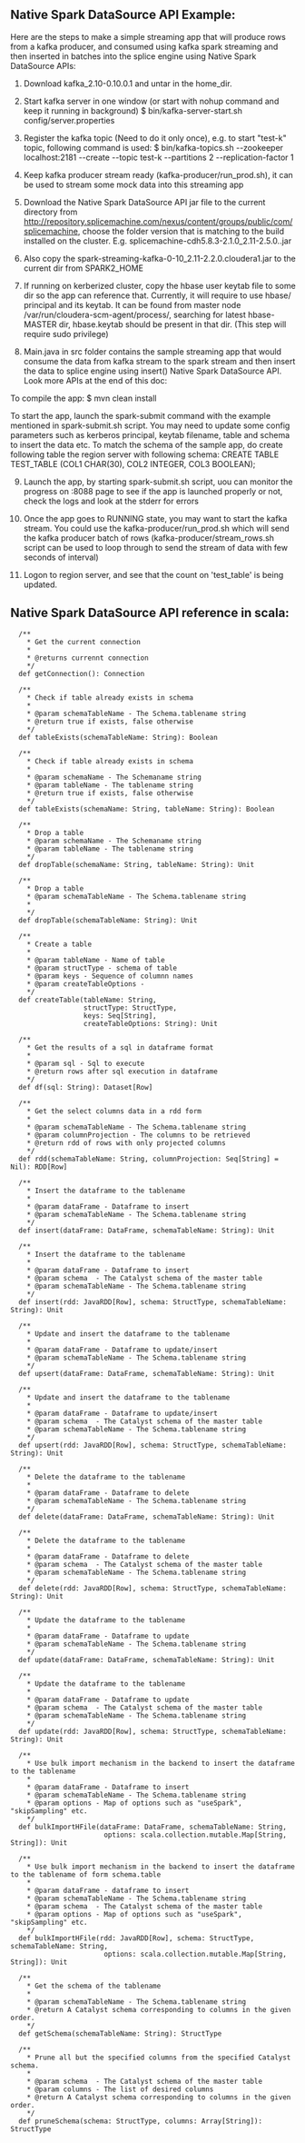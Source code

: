 ## Native Spark DataSource API Example:

Here are the steps to make a simple streaming app that will produce rows from a kafka producer, and consumed using kafka spark streaming and then inserted in batches into the splice engine using Native Spark DataSource APIs:

1. Download kafka_2.10-0.10.0.1 and untar in the home_dir.

1. Start kafka server in one window (or start with nohup command and keep it running in background)
$ bin/kafka-server-start.sh  config/server.properties

2. Register the kafka topic  (Need to do it only once), e.g. to start "test-k" topic, following command is used:
$ bin/kafka-topics.sh --zookeeper localhost:2181 --create --topic test-k --partitions 2 --replication-factor 1

4. Keep kafka producer stream ready (kafka-producer/run_prod.sh), it can be used to stream some mock data into this streaming app 

5. Download the Native Spark DataSource API jar file to the current directory from  http://repository.splicemachine.com/nexus/content/groups/public/com/splicemachine, choose the folder version that is matching to the build installed on the cluster. E.g. splicemachine-cdh5.8.3-2.1.0_2.11-2.5.0.<timestamp>.jar 

6. Also copy the spark-streaming-kafka-0-10_2.11-2.2.0.cloudera1.jar to the current dir from SPARK2_HOME

7. If running on kerberized cluster, copy the hbase user keytab file to some dir so the app can reference that. Currently, it will require to use hbase/<masterNode> principal and its keytab. It can be found from master node  /var/run/cloudera-scm-agent/process/, searching for latest hbase-MASTER dir, hbase.keytab should be present in that dir. (This step will require sudo privilege)

8. Main.java in src folder contains the sample streaming app that would consume the data from kafka stream to the spark stream and then insert the data to splice engine using insert() Native Spark DataSource API. Look more APIs at the end of this doc:

To compile the app:
$ mvn clean install

To start the app, launch the spark-submit command with the example mentioned in spark-submit.sh script. You may need to update some config parameters such as kerberos principal, keytab filename, table and schema to insert the data etc. 
To match the schema of the sample app, do create following table the region server  with following schema:
CREATE TABLE TEST_TABLE (COL1 CHAR(30), COL2 INTEGER, COL3 BOOLEAN);

9. Launch the app, by starting spark-submit.sh script, uou can monitor the progress on <namenode>:8088 page to see if the app is launched properly or not, check the logs and look at the stderr for errors

10. Once the app goes to RUNNING state, you may want to start the kafka stream. You could use the kafka-producer/run_prod.sh which will send the kafka producer batch of rows (kafka-producer/stream_rows.sh script can be used to loop through to send the stream of data with few seconds of interval)

11. Logon to region server, and see that the count on 'test_table' is being updated.



## Native Spark DataSource API reference in scala:
```
  /**
    * Get the current connection 
    *
    * @returns currennt connection
    */
  def getConnection(): Connection

  /**
    * Check if table already exists in schema
    *
    * @param schemaTableName - The Schema.tablename string
    * @return true if exists, false otherwise
    */
  def tableExists(schemaTableName: String): Boolean 

  /**
    * Check if table already exists in schema
    *
    * @param schemaName - The Schemaname string
    * @param tableName - The tablename string
    * @return true if exists, false otherwise
    */
  def tableExists(schemaName: String, tableName: String): Boolean 

  /**
    * Drop a table
    * @param schemaName - The Schemaname string
    * @param tableName - The tablename string
    */
  def dropTable(schemaName: String, tableName: String): Unit 

  /**
    * Drop a table
    * @param schemaTableName - The Schema.tablename string
    *
    */
  def dropTable(schemaTableName: String): Unit 

  /**
    * Create a table 
    *
    * @param tableName - Name of table
    * @param structType - schema of table
    * @param keys - Sequence of columnn names
    * @param createTableOptions - 
    */
  def createTable(tableName: String,
                  structType: StructType,
                  keys: Seq[String],
                  createTableOptions: String): Unit 

  /**
    * Get the results of a sql in dataframe format
    *
    * @param sql - Sql to execute
    * @return rows after sql execution in dataframe
    */
  def df(sql: String): Dataset[Row] 

  /** 
    * Get the select columns data in a rdd form
    *
    * @param schemaTableName - The Schema.tablename string
    * @param columnProjection - The columns to be retrieved
    * @return rdd of rows with only projected columns 
    */
  def rdd(schemaTableName: String, columnProjection: Seq[String] = Nil): RDD[Row]

  /** 
    * Insert the dataframe to the tablename 
    *
    * @param dataFrame - Dataframe to insert
    * @param schemaTableName - The Schema.tablename string
    */
  def insert(dataFrame: DataFrame, schemaTableName: String): Unit 

  /** 
    * Insert the dataframe to the tablename 
    *
    * @param dataFrame - Dataframe to insert
    * @param schema  - The Catalyst schema of the master table
    * @param schemaTableName - The Schema.tablename string
    */
  def insert(rdd: JavaRDD[Row], schema: StructType, schemaTableName: String): Unit 

  /** 
    * Update and insert the dataframe to the tablename 
    *
    * @param dataFrame - Dataframe to update/insert
    * @param schemaTableName - The Schema.tablename string
    */
  def upsert(dataFrame: DataFrame, schemaTableName: String): Unit 

  /** 
    * Update and insert the dataframe to the tablename 
    *
    * @param dataFrame - Dataframe to update/insert
    * @param schema  - The Catalyst schema of the master table
    * @param schemaTableName - The Schema.tablename string
    */
  def upsert(rdd: JavaRDD[Row], schema: StructType, schemaTableName: String): Unit 

  /** 
    * Delete the dataframe to the tablename 
    *
    * @param dataFrame - Dataframe to delete
    * @param schemaTableName - The Schema.tablename string
    */
  def delete(dataFrame: DataFrame, schemaTableName: String): Unit 

  /** 
    * Delete the dataframe to the tablename 
    *
    * @param dataFrame - Dataframe to delete
    * @param schema  - The Catalyst schema of the master table
    * @param schemaTableName - The Schema.tablename string
    */
  def delete(rdd: JavaRDD[Row], schema: StructType, schemaTableName: String): Unit 

  /** 
    * Update the dataframe to the tablename 
    *
    * @param dataFrame - Dataframe to update
    * @param schemaTableName - The Schema.tablename string
    */
  def update(dataFrame: DataFrame, schemaTableName: String): Unit 

  /** 
    * Update the dataframe to the tablename 
    *
    * @param dataFrame - Dataframe to update
    * @param schema  - The Catalyst schema of the master table
    * @param schemaTableName - The Schema.tablename string
    */
  def update(rdd: JavaRDD[Row], schema: StructType, schemaTableName: String): Unit 

  /** 
    * Use bulk import mechanism in the backend to insert the dataframe to the tablename 
    *
    * @param dataFrame - Dataframe to insert
    * @param schemaTableName - The Schema.tablename string
    * @param options - Map of options such as "useSpark", "skipSampling" etc.
    */
  def bulkImportHFile(dataFrame: DataFrame, schemaTableName: String,
                       options: scala.collection.mutable.Map[String, String]): Unit

  /** 
    * Use bulk import mechanism in the backend to insert the dataframe to the tablename of form schema.table
    *
    * @param dataFrame - dataframe to insert
    * @param schemaTableName - The Schema.tablename string
    * @param schema  - The Catalyst schema of the master table
    * @param options - Map of options such as "useSpark", "skipSampling" etc.
    */
  def bulkImportHFile(rdd: JavaRDD[Row], schema: StructType, schemaTableName: String,
                       options: scala.collection.mutable.Map[String, String]): Unit

  /** 
    * Get the schema of the tablename
    *
    * @param schemaTableName - The Schema.tablename string
    * @return A Catalyst schema corresponding to columns in the given order.
    */
  def getSchema(schemaTableName: String): StructType 

  /**
    * Prune all but the specified columns from the specified Catalyst schema.
    *
    * @param schema  - The Catalyst schema of the master table
    * @param columns - The list of desired columns
    * @return A Catalyst schema corresponding to columns in the given order.
    */
  def pruneSchema(schema: StructType, columns: Array[String]): StructType 
```
